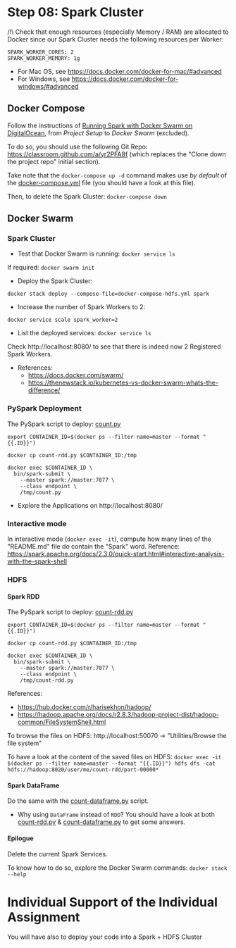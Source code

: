 # Step 08: Spark Cluster

/!\ Check that enough resources (especially Memory / RAM) are allocated to Docker since our Spark Cluster needs the following resources per Worker:
```
SPARK_WORKER_CORES: 2
SPARK_WORKER_MEMORY: 1g
```

- For Mac OS, see https://docs.docker.com/docker-for-mac/#advanced
- For Windows, see https://docs.docker.com/docker-for-windows/#advanced

## Docker Compose

Follow the instructions of [Running Spark with Docker Swarm on DigitalOcean](https://testdriven.io/running-spark-with-docker-swarm-on-digitalocean), from *Project Setup* to *Docker Swarm* (excluded).

To do so, you should use the following Git Repo: https://classroom.github.com/a/yr2PFA8f (which replaces the "Clone down the project repo" initial section).

Take note that the `docker-compose up -d` command makes use _by default_ of the [docker-compose.yml](https://github.com/CCE-BigData/spark-docker-swarm/blob/master/docker-compose.yml) file (you should have a look at this file).

Then, to delete the Spark Cluster: `docker-compose down`

## Docker Swarm

### Spark Cluster
* Test that Docker Swarm is running: `docker service ls`

If required: `docker swarm init`

* Deploy the Spark Cluster:
```
docker stack deploy --compose-file=docker-compose-hdfs.yml spark
```

* Increase the number of Spark Workers to 2:
```
docker service scale spark_worker=2
```

* List the deployed services: `docker service ls`

Check http://localhost:8080/ to see that there is indeed now 2 Registered Spark Workers.

* References:
  - https://docs.docker.com/swarm/
  - https://thenewstack.io/kubernetes-vs-docker-swarm-whats-the-difference/

### PySpark Deployment

The PySpark script to deploy: [count.py](https://github.com/CCE-BigData/spark-docker-swarm/blob/master/count.py)

```
export CONTAINER_ID=$(docker ps --filter name=master --format "{{.ID}}")

docker cp count-rdd.py $CONTAINER_ID:/tmp

docker exec $CONTAINER_ID \
  bin/spark-submit \
    --master spark://master:7077 \
    --class endpoint \
    /tmp/count.py
```

* Explore the Applications on http://localhost:8080/

### Interactive mode

In interactive mode (`docker exec -it`), compute how many lines of the "README.md" file do contain the "Spark" word.
Reference: https://spark.apache.org/docs/2.3.0/quick-start.html#interactive-analysis-with-the-spark-shell

### HDFS

#### Spark RDD

The PySpark script to deploy: [count-rdd.py](https://github.com/CCE-BigData/spark-docker-swarm/blob/master/count-rdd.py)

```
export CONTAINER_ID=$(docker ps --filter name=master --format "{{.ID}}")

docker cp count-rdd.py $CONTAINER_ID:/tmp

docker exec $CONTAINER_ID \
  bin/spark-submit \
    --master spark://master:7077 \
    --class endpoint \
    /tmp/count-rdd.py
```

References:
- https://hub.docker.com/r/harisekhon/hadoop/
- https://hadoop.apache.org/docs/r2.8.3/hadoop-project-dist/hadoop-common/FileSystemShell.html

To browse the files on HDFS:
http://localhost:50070 -> "Utilities/Browse the file system"

To have a look at the content of the saved files on HDFS:
`docker exec -it $(docker ps --filter name=master --format "{{.ID}}") hdfs dfs -cat hdfs://hadoop:8020/user/me/count-rdd/part-00000*`

#### Spark DataFrame

Do the same with the [count-dataframe.py](https://github.com/CCE-BigData/spark-docker-swarm/blob/master/count-dataframe.py) script.

* Why using `DataFrame` instead of `RDD`? You should have a look at both [count-rdd.py](https://github.com/CCE-BigData/spark-docker-swarm/blob/master/count-rdd.py) & [count-dataframe.py](https://github.com/CCE-BigData/spark-docker-swarm/blob/master/count-dataframe.py) to get some answers.

#### Epilogue

Delete the current Spark Services.

To know how to do so, explore the Docker Swarm commands: `docker stack --help`

# Individual Support of the Individual Assignment

You will have also to deploy your code into a Spark + HDFS Cluster
